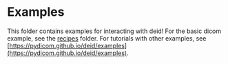 # Examples

This folder contains examples for interacting with deid! For the basic
dicom example, see the [recipes](recipes) folder. For tutorials with
other examples, see [https://pydicom.github.io/deid/examples](https://pydicom.github.io/deid/examples).
